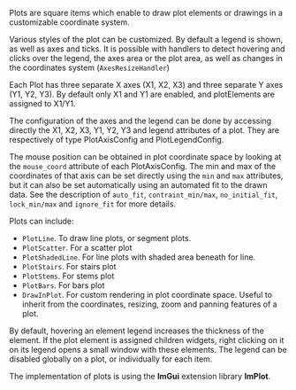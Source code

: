 Plots are square items which enable to draw plot elements or drawings in a customizable coordinate system.

Various styles of the plot can be customized. By default a legend is shown, as well as axes and ticks. It is
possible with handlers to detect hovering and clicks over the legend, the axes area or the plot area, as well
as changes in the coordinates system (`AxesResizeHandler`)

Each Plot has three separate X axes (X1, X2, X3) and three separate Y axes (Y1, Y2, Y3).
By default only X1 and Y1 are enabled, and plotElements are assigned to X1/Y1.

The configuration of the axes and the legend can be done by accessing directly the X1, X2, X3, Y1, Y2, Y3 and legend attributes of a plot. They are respectively of type PlotAxisConfig and PlotLegendConfig.

The mouse position can be obtained in plot coordinate space by looking at the `mouse_coord` attribute
of each PlotAxisConfig. The min and max of the coordinates of that axis can be set directly using the `min` and `max` attributes, but it can also be set automatically using an automated fit to the drawn data. See the description of `auto_fit`, `contraint_min/max`, `no_initial_fit`, `lock_min/max` and `ignore_fit` for more details.

Plots can include:
- `PlotLine`. To draw line plots, or segment plots.
- `PlotScatter`. For a scatter plot
- `PlotShadedLine`. For line plots with shaded area beneath for line.
- `PlotStairs`. For stairs plot
- `PlotStems`. For stems plot
- `PlotBars`. For bars plot
- `DrawInPlot`. For custom rendering in plot coordinate space. Useful to inherit from the coordinates, resizing, zoom and panning features of a plot.

By default, hovering an element legend increases the thickness of the element. If the plot element
is assigned children widgets, right clicking on it on its legend opens a small window with these elements. The legend can be disabled globally on a plot, or individually for each item.

The implementation of plots is using the **ImGui** extension library **ImPlot**.